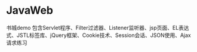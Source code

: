 # JavaWeb
书城demo
包含Servlet程序、Filter过滤器、Listener监听器、jsp页面、EL表达式、JSTL标签库、jQuery框架、Cookie技术、Session会话、JSON使用、Ajax请求练习
